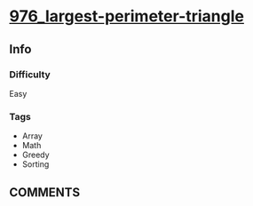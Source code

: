 # [976_largest-perimeter-triangle](https://leetcode.com/problems/largest-perimeter-triangle)

## Info

### Difficulty

Easy

### Tags

- Array
- Math
- Greedy
- Sorting

## __COMMENTS__

> 
